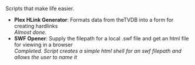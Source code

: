 Scripts that make life easier.  
* **Plex HLink Generator**: Formats data from theTVDB into a form for creating hardlinks  
*Almost done.*  
* **SWF Opener**:				    Supply the filepath for a local .swf file and get an html file for viewing in a browser  
*Completed. Script creates a simple html shell for an swf filepath and allows the user to name it*
